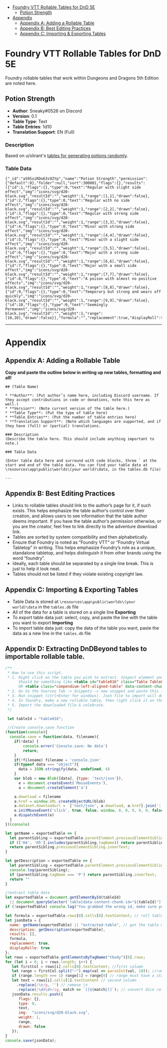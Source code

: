 <!--tl=2-->
<!--ts-->
   * [Foundry VTT Rollable Tables for DnD 5E](#foundry-vtt-rollable-tables-for-dnd-5e)
      * [Potion Strength](#potion-strength)
   * [Appendix](#appendix)
      * [Appendix A: Adding a Rollable Table](#appendix-a-adding-a-rollable-table)
      * [Appendix B: Best Editing Practices](#appendix-b-best-editing-practices)
      * [Appendix C: Importing &amp; Exporting Tables](#appendix-c-importing--exporting-tables)
<!--te-->

# Foundry VTT Rollable Tables for DnD 5E

Foundry rollable tables that work within Dungeons and Dragons 5th Edition are noted here.

## Potion Strength

* **Author**: Sneaky#0526 on Discord
* **Version**: 0.1
* **Table Type**: Text
* **Table Entries**: 1d10
* **Translation Support**: EN (Full)

### Description
Based on u/olirant's [tables for generating potions randomly](https://www.reddit.com/r/DnDBehindTheScreen/comments/4btnkc/random_potions_table/).

### Table Data

```
{"_id":"aS9SxiRDo63s9ZYp","name":"Potion Strength","permission":{"default":0},"folder":null,"sort":300001,"flags":{},"results":[{"id":1,"flags":{},"type":0,"text":"Regular with slight side effect","img":"icons/svg/d20-black.svg","resultId":"","weight":1,"range":[1,1],"drawn":false},{"id":2,"flags":{},"type":0,"text":"Regular with no side effect","img":"icons/svg/d20-black.svg","resultId":"","weight":1,"range":[2,2],"drawn":false},{"id":3,"flags":{},"type":0,"text":"Regular with strong side effect","img":"icons/svg/d20-black.svg","resultId":"","weight":1,"range":[3,3],"drawn":false},{"id":4,"flags":{},"type":0,"text":"Minor with strong side effect","img":"icons/svg/d20-black.svg","resultId":"","weight":1,"range":[4,4],"drawn":false},{"id":5,"flags":{},"type":0,"text":"Minor with a slight side effect","img":"icons/svg/d20-black.svg","resultId":"","weight":1,"range":[5,5],"drawn":false},{"id":6,"flags":{},"type":0,"text":"Major with a strong side effect","img":"icons/svg/d20-black.svg","resultId":"","weight":1,"range":[6,6],"drawn":false},{"id":7,"flags":{},"type":0,"text":"Major with a small side effect","img":"icons/svg/d20-black.svg","resultId":"","weight":1,"range":[7,7],"drawn":false},{"id":8,"flags":{},"type":0,"text":"A poison with almost no positive effects","img":"icons/svg/d20-black.svg","resultId":"","weight":1,"range":[8,8],"drawn":false},{"id":9,"flags":{},"type":0,"text":"Temporary but strong and wears off quickly","img":"icons/svg/d20-black.svg","resultId":"","weight":1,"range":[9,9],"drawn":false},{"id":10,"flags":{},"type":0,"text":"Seemingly Permanent","img":"icons/svg/d20-black.svg","resultId":"","weight":1,"range":[10,10],"drawn":false}],"formula":"","replacement":true,"displayRoll":true}
```

---

# Appendix

## Appendix A: Adding a Rollable Table

**Copy and paste the outline below in writing up new tables, formatting and all!**
```
## (Table Name)

* **Author**: (Put author’s name here, including Discord username. If they accept contributions in code or donations, note this here as well.)
* **Version**: (Note current version of the table here.)
* **Table Type**: (Put the type of table here)
* **Table Entries**: (Put the number of table entries here)
* **Translation Support**: (Note which languages are supported, and if they have (full) or (partial) translations.

### Description
(Describe the table here. This should include anything important to note.)

### Table Data

(Enter table data here and surround with code blocks, three ` at the start and end of the table data. You can find your table data at \resources\app\public\worlds\(your world)\data, in the tables.db file)

---
```

## Appendix B: Best Editing Practices

- Links to rollable tables should link to the author’s page for it, if such exists. This helps emphasize the table author’s control over their creation, and allows users to see information that the table author deems important. If you have the table author’s permission otherwise, or you are the creator, feel free to link directly to the adventure download link. 
- Tables are sorted by system compatibility and then alphabetically.
- Ensure that Foundry is noted as “Foundry VTT” or “Foundry Virtual Tabletop” in writing. This helps emphasize Foundry’s role as a unique, standalone tabletop, and helps distinguish it from other brands using the word “foundry”.   
- Ideally, each table should be separated by a single line break. This is just to help it look neat. 
- Tables should not be listed if they violate existing copyright law.

## Appendix C: Importing & Exporting Tables

- Table Data is stored at `\resources\app\public\worlds\(your world)\data` in the `tables.db` file
- All of the data for a table is stored on a single line
**Exporting**
- To export table data just: select, copy, and paste the line with the table you want to export
**Importing**
- To import table data just: copy the data of the table you want, paste the data as a new line in the `tables.db` file

## Appendix D: Extracting DnDBeyond tables to importable rollable table.

```javascript
/**
 * How to use this script.
 * 1. Right click on the table you wish to extract. Inspect element and grab the table id or the data-content-chunk-id
      Should be something like <table id="table016" class="Table TableOverride-1">
      OR <table class="compendium-left-aligned-table" data-content-chunk-id="85e84434-84db-4247-a0da-b00a556756f2">
 * 2. Go to the Sources Tab -> Snippets -> new snippet and paste this file in there.
 * 3. Run snippet (ctrl+Enter for windows). Json file to import will download.
 * 4. In foundry, make a new rollable table, then right click it on the sidebar and do an import.
 * 5. Import the downloaded file & celebrate.
 */

 let tableId = "table016";

 //Create console.save function
(function(console){
  console.save = function(data, filename){
    if(!data) {
        console.error('Console.save: No data')
        return;
    }
    if(!filename) filename = 'console.json'
    if(typeof data === "object"){
      data = JSON.stringify(data, undefined, 4)
    }
    var blob = new Blob([data], {type: 'text/json'}),
      e = document.createEvent('MouseEvents'),
      a = document.createElement('a')

    a.download = filename
    a.href = window.URL.createObjectURL(blob)
    a.dataset.downloadurl =  ['text/json', a.download, a.href].join(':')
    e.initMouseEvent('click', true, false, window, 0, 0, 0, 0, 0, false, false, false, false, 0, null)
    a.dispatchEvent(e)
  }
})(console)

let getName = exportedTable => {
  let parentSibling = exportedTable.parentElement.previousElementSibling;
  if (['H4', 'H5'].includes(parentSibling.tagName)) return parentSibling.innerText;
  return parentSibling.previousElementSibling.innerText;
}

let getDescription = exportedTable => {
  let parentSibling = exportedTable.parentElement.previousElementSibling;
  console.log(parentSibling);
  if (parentSibling.tagName === 'P') return parentSibling.innerText;
  return ""
}

//extract table data
let exportedTable = document.getElementById(tableId)
  || document.querySelector(`table[data-content-chunk-id="${tableId}"]`);
if (!exportedTable) console.log("You grabbed the wrong id, make sure you are getting one for a table!");

let formula = exportedTable.rows[0].cells[0].textContent; // roll table formula. This is the top most right corner of the table.
let jsonData = {
  name: getName(exportedTable) || "extracted-table", // get the table name
  description: getDescription(exportedTable),
  results: [],
  formula,
  replacement: true,
  displayRolle: true
};
let rows = exportedTable.getElementsByTagName("tbody")[0].rows;
for (let i = 0; i < rows.length; i++) {
   let firstCol = rows[i].cells[0].textContent; //first column
   let range = firstCol.split("–").map(val => parseInt(val, 10)); //range of roll results. first column
   if (range.length === 1) range[1] = range[0] // range must have a start and end, even if they are the same.
   let text = rows[i].cells[1].textContent // second column
     .replace(/\n/g, '') // remove \n
     .replace(/\dd\d+/ig, match => `[[${match}]]`); // convert dice rolls.
   jsonData.results.push({
      flags: {},
      type: 0,
      text,
      img:  "icons/svg/d20-black.svg",
      weight: 1,
      range,
      drawn: false
   });
}
console.save(jsonData);
```